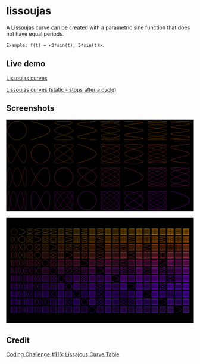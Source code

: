 # lissoujas

A Lissoujas curve can be created with a parametric sine function that does not have equal periods. 

    Example: f(t) = <3*sin(t), 5*sin(t)>.

## Live demo

[Lissoujas curves](https://darkeclipz.github.io/lissoujas/)

[Lissoujas curves (static - stops after a cycle)](https://darkeclipz.github.io/lissoujas/index_static.html)

## Screenshots

![lissoujas](lissoujas-screenshot.png)

![lissoujas](lissoujas.png)

## Credit

[Coding Challenge #116: Lissajous Curve Table](https://www.youtube.com/watch?v=--6eyLO78CY)
